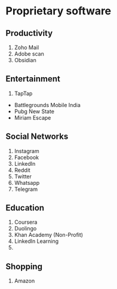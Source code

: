# Proprietary software

## Productivity

1. Zoho Mail
2. Adobe scan
3. Obsidian


## Entertainment

1. TapTap 
  * Battlegrounds Mobile India
  * Pubg New State 
  * Miriam Escape

## Social Networks 

1. Instagram 
2. Facebook
3. LinkedIn
4. Reddit
5. Twitter
6. Whatsapp
7. Telegram

## Education

1. Coursera
2. Duolingo
3. Khan Academy (Non-Profit)
4. LinkedIn Learning
5. 

## Shopping

1. Amazon



